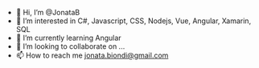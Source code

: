 - 👋 Hi, I’m @JonataB
- 👀 I’m interested in C#, Javascript, CSS, Nodejs, Vue, Angular, Xamarin, SQL
- 🌱 I’m currently learning Angular
- 💞️ I’m looking to collaborate on ...
- 📫 How to reach me jonata.biondi@gmail.com

<!---
JonataB/JonataB is a ✨ special ✨ repository because its `README.md` (this file) appears on your GitHub profile.
You can click the Preview link to take a look at your changes.
--->

